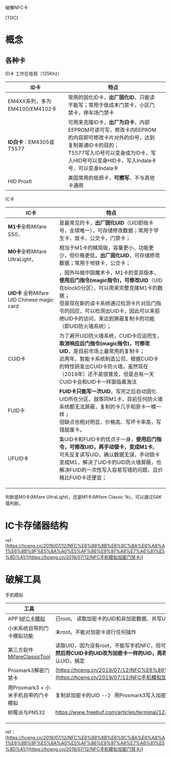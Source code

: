 破解NFC卡

[TOC]

# 概念

## 各种卡

ID卡 工作在低频（125Khz）

| **ID卡**                       | 特点                                                         |      |
| ------------------------------ | ------------------------------------------------------------ | ---- |
| EM4XX系列，多为EM4100/EM4102卡 | 常用的固化ID卡，**出厂固化ID**，只能读不能写；常用于低成本门禁卡，小区门禁卡，停车场门禁卡 |      |
| **ID白卡**：EM4305或T5577      | 可用来克隆ID卡，**出厂为白卡**，内部EEPROM可读可写，修改卡内EEPROM的内容即可修改卡片对外的ID号，达到复制普通ID卡的目的；<br/>T5577写入ID号可以变身成为ID卡，写入HID号可以变身HID卡，写入Indala卡号，可以变身Indala卡 |      |
| HID ProxⅡ                      | 美国常用的低频卡，**可擦写**，不与其他卡通用                 |      |

IC卡

| IC卡                                        | 特点                                                         |
| ------------------------------------------- | ------------------------------------------------------------ |
| **M1卡**全称Mifare S50，                    | 是最常见的卡，**出厂固化UID**（UID即指卡号，全球唯一），可存储修改数据；常用于学生卡，饭卡，公交卡，门禁卡； |
| **M0卡**全称Mifare UltraLight，             | 相当于M1卡的精简版，容量更小、功能更少，但价格更低，**出厂固化UID**，可存储修改数据；常用于地铁卡，公交卡； |
| **UID卡** 全称Mifare UID Chinese magic card | ，国外叫做中国魔术卡，M1卡的变异版本，**使用后门指令(magic指令)，可修改UID**（UID在block0分区），可以用来完整克隆M1卡的数据；<br/>但是现在新的读卡系统通过检测卡片对后门指令的回应，可以检测出UID卡，因此可以来拒绝UID卡的访问，来达到屏蔽复制卡的功能（即UID防火墙系统）； |
| CUID卡                                      | 为了避开UID防火墙系统，CUID卡应运而生，**取消响应后门指令(magic指令)，可修改UID**，是目前市场上最常用的复制卡；<br/>近两年，智能卡系统制造公司，根据CUID卡的特性研发出CUID卡防火墙，虽然现在（2019年）还不是很普及，但是总有一天CUID卡会和UID卡一样面临着淘汰 |
| FUID卡                                      | **FUID卡只能写一次UID**，写完之后自动固化UID所在分区，就等同M1卡，目前任何防火墙系统都无法屏蔽，复制的卡几乎和原卡一模一样；<br/>但缺点也相对明显，价格高、写坏卡率高，写错就废卡。 |
| UFUID卡                                     | 集UID卡和FUID卡的优点于一身，**使用后门指令，可修改UID，再手动锁卡，变成M1卡**。<br/>可先反复读写UID，确认数据无误，手动锁卡变成M1，解决了UID卡的UID防火墙屏蔽，也解决FUID的一次性写入容易写错的问题，且价格比FUID卡还便宜； |
|                                             |                                                              |
|                                             |                                                              |
|                                             |                                                              |



判断是M0卡(Mifare UltraLight)，还是M1卡(Mifare Classic 1k)，可以通过SAK值判断。



# IC卡存储器结构

ref: [https://hceng.cn/2019/07/12/NFC%E6%89%8B%E6%9C%BA%E6%A8%A1%E6%8B%9F%E5%8A%A0%E5%AF%86%E9%97%A8%E7%A6%81%E5%8D%A1/](https://hceng.cn/2019/07/12/NFC手机模拟加密门禁卡/)



# 破解工具

手机模拟

| 工具                                                         |                                                              |
| ------------------------------------------------------------ | ------------------------------------------------------------ |
| APP [NFC卡模拟](https://www.coolapk.com/apk/com.yuanwofei.cardemulator) | 已root。 读取加密卡的UID和非加密数据、并写UID到手机NFC里     |
| 小米系统自带的门卡模拟功能                                   | 未root。不能对加密卡进行任何操作                             |
| 第三方软件[MifareClassicTool](https://github.com/ikarus23/MifareClassicTool/releases) | 读取UID，因为没有root，不能写手机NFC，但可以写IC卡，因此还**需要一张CUID卡(不能使用UID卡)**，某宝上一块多一张，思路就是**先读取加密卡的UID，再读取CUID卡的数据，然后将CUID卡的UID改为加密卡一样的UID，再将修改后的数据写回到CUID卡，最后用小米系统自带的门卡模拟功能，复制未加密的CUID卡即可**看运气吧，我小区的门禁系统就只认UID，搞定 |
| Proxmark3解密门禁卡                                          | [https://hceng.cn/2019/07/12/NFC%E6%89%8B%E6%9C%BA%E6%A8%A1%E6%8B%9F%E5%8A%A0%E5%AF%86%E9%97%A8%E7%A6%81%E5%8D%A1/](https://hceng.cn/2019/07/12/NFC手机模拟加密门禁卡/) |
| 用Proxmark3 + 小米手机自带的门卡模拟                         | 复制非加密卡的UID --》 用Proxmark3写入加密区域               |
| 树莓派与PN532                                                | https://www.freebuf.com/articles/terminal/128238.html        |
|                                                              |                                                              |
|                                                              |                                                              |
|                                                              |                                                              |





ref： [https://hceng.cn/2019/07/12/NFC%E6%89%8B%E6%9C%BA%E6%A8%A1%E6%8B%9F%E5%8A%A0%E5%AF%86%E9%97%A8%E7%A6%81%E5%8D%A1/](https://hceng.cn/2019/07/12/NFC手机模拟加密门禁卡/)